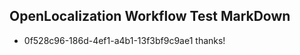 ## OpenLocalization Workflow Test MarkDown
* 0f528c96-186d-4ef1-a4b1-13f3bf9c9ae1 thanks!

<!--HONumber=Jul16_HO4-->


